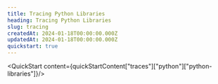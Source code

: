 ```yaml
---
title: Tracing Python Libraries
heading: Tracing Python Libraries
slug: tracing
createdAt: 2024-01-18T00:00:00.000Z
updatedAt: 2024-01-18T00:00:00.000Z
quickstart: true
---
```


<QuickStart content={quickStartContent["traces"]["python"]["python-libraries"]}/>
